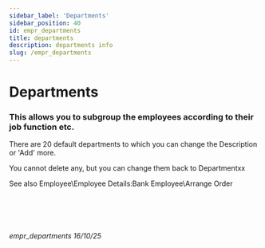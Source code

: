 ```yaml
---
sidebar_label: 'Departments'
sidebar_position: 40
id: empr_departments
title: departments
description: departments info
slug: /empr_departments
---
```


# Departments

### This allows you to subgroup the employees according to their job function etc.
There are 20 default departments to which you can change the Description or 'Add' more.

You cannot delete any, but you can change them back to Departmentxx

See also
Employee\Employee Details:Bank
Employee\Arrange Order
<br/>
<br/>
<br/>
<br/>
<br/>
###### empr_departments 16/10/25

